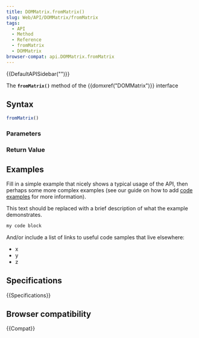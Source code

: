 ```yaml
---
title: DOMMatrix.fromMatrix()
slug: Web/API/DOMMatrix/fromMatrix
tags:
  - API
  - Method
  - Reference
  - fromMatrix
  - DOMMatrix
browser-compat: api.DOMMatrix.fromMatrix
---
```

{{DefaultAPISidebar("")}}

The **`fromMatrix()`** method of the {{domxref("DOMMatrix")}} interface 

## Syntax

```js
fromMatrix()
```

### Parameters



### Return Value



## Examples

Fill in a simple example that nicely shows a typical usage of the API, then perhaps some more complex examples (see our guide on how to add [code examples](/en-US/docs/MDN/Contribute/Structures/Code_examples) for more information).

This text should be replaced with a brief description of what the example demonstrates.

```js
my code block
```

And/or include a list of links to useful code samples that live elsewhere:

*   x
*   y
*   z

## Specifications

{{Specifications}}

## Browser compatibility

{{Compat}}

